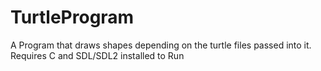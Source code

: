 # TurtleProgram
A Program that draws shapes depending on the turtle files passed into it.
Requires C and SDL/SDL2 installed to Run


